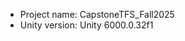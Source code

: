 <!-- UNITY CODE ASSIST INSTRUCTIONS START -->
- Project name: CapstoneTFS_Fall2025
- Unity version: Unity 6000.0.32f1
<!-- UNITY CODE ASSIST INSTRUCTIONS END -->